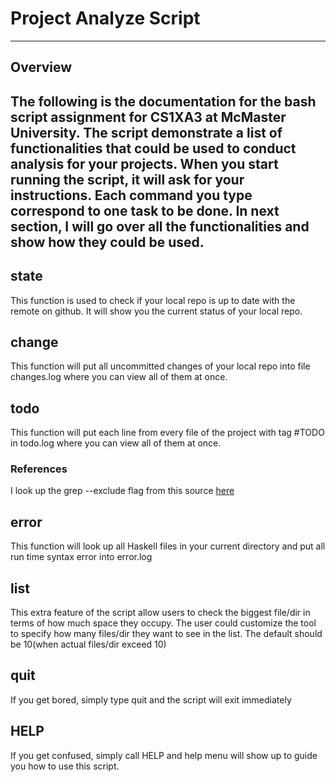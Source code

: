 # Project Analyze Script
---
## Overview

The following is the documentation for the bash script assignment for CS1XA3 at McMaster University. The script demonstrate a list of functionalities that could be used to conduct analysis for your projects. When you start running the script, it will ask for your instructions. Each command you type correspond to one task to be done. In next section, I will go over all the functionalities and show how they could be used.
---
## state
This function is used to check if your local repo is up to date with the remote on github. It will show you the current status of your local repo.

## change
This function will put all uncommitted changes of your local repo into file changes.log where you can view all of them at once.

## todo
This function will put each line from every file of the project with tag #TODO in todo.log where you can view all of them at once.
### References
I look up the grep --exclude flag from this source [here](https://gist.github.com/a1phanumeric/5346170) 
## error
This function will look up all Haskell files in your current directory and put all run time syntax error into error.log

## list
This extra feature of the script allow users to check the biggest file/dir in terms of how much space they occupy. The user could customize the tool to specify how many files/dir they want to see in the list. The default should be 10(when actual files/dir exceed 10)

## quit
If you get bored, simply type quit and the script will exit immediately

## HELP

If you get confused, simply call HELP and help menu will show up to guide you how to use this script.


